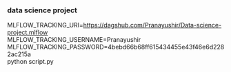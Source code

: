 ### data science project

MLFLOW_TRACKING_URI=https://dagshub.com/Pranayushir/Data-science-project.mlflow \
MLFLOW_TRACKING_USERNAME=Pranayushir \
MLFLOW_TRACKING_PASSWORD=4bebd66b68ff615434455e43f46e6d2282ac215a \
python script.py